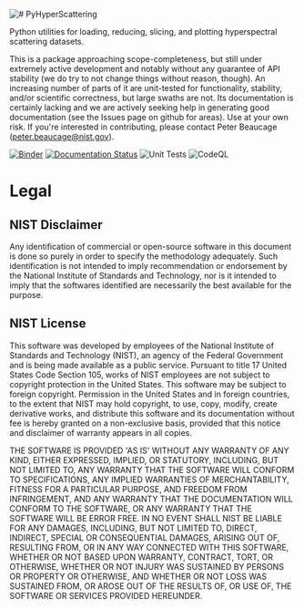 ![# PyHyperScattering](https://user-images.githubusercontent.com/875623/234083915-e62ee2d4-ad7f-4d91-a847-18fa54652ffc.png)

Python utilities for loading, reducing, slicing, and plotting hyperspectral scattering datasets.

This is a package approaching scope-completeness, but still under extremely active development and notably without any guarantee of API stability (we do try to not change things without reason, though). An increasing number of parts of it are unit-tested for functionality, stability, and/or scientific correctness, but large swaths are not. Its documentation is certainly lacking and we are actively seeking help in generating good documentation (see the Issues page on github for areas).  Use at your own risk.  If you're interested in contributing, please contact Peter Beaucage (peter.beaucage@nist.gov).

[![Binder](https://mybinder.org/badge_logo.svg)](https://mybinder.org/v2/gh/usnistgov/PyHyperScattering/HEAD)
[![Documentation Status](https://readthedocs.org/projects/pyhyperscattering/badge/?version=latest)](https://pyhyperscattering.readthedocs.io/en/latest/?badge=latest)
![Unit Tests](https://github.com/usnistgov/PyHyperScattering/actions/workflows/main.yml/badge.svg)
![CodeQL](https://github.com/usnistgov/PyHyperScattering/actions/workflows/codeql-analysis.yml/badge.svg)

Legal
=====

NIST Disclaimer
---------------
Any identification of commercial or open-source software in this document is
done so purely in order to specify the methodology adequately. Such
identification is not intended to imply recommendation or endorsement by the
National Institute of Standards and Technology, nor is it intended to imply
that the softwares identified are necessarily the best available for the
purpose.

NIST License
------------
This software was developed by employees of the National Institute of Standards
and Technology (NIST), an agency of the Federal Government and is being made
available as a public service. Pursuant to title 17 United States Code Section
105, works of NIST employees are not subject to copyright protection in the
United States.  This software may be subject to foreign copyright.  Permission
in the United States and in foreign countries, to the extent that NIST may hold
copyright, to use, copy, modify, create derivative works, and distribute this
software and its documentation without fee is hereby granted on a non-exclusive
basis, provided that this notice and disclaimer of warranty appears in all
copies. 

THE SOFTWARE IS PROVIDED 'AS IS' WITHOUT ANY WARRANTY OF ANY KIND, EITHER
EXPRESSED, IMPLIED, OR STATUTORY, INCLUDING, BUT NOT LIMITED TO, ANY WARRANTY
THAT THE SOFTWARE WILL CONFORM TO SPECIFICATIONS, ANY IMPLIED WARRANTIES OF
MERCHANTABILITY, FITNESS FOR A PARTICULAR PURPOSE, AND FREEDOM FROM
INFRINGEMENT, AND ANY WARRANTY THAT THE DOCUMENTATION WILL CONFORM TO THE
SOFTWARE, OR ANY WARRANTY THAT THE SOFTWARE WILL BE ERROR FREE.  IN NO EVENT
SHALL NIST BE LIABLE FOR ANY DAMAGES, INCLUDING, BUT NOT LIMITED TO, DIRECT,
INDIRECT, SPECIAL OR CONSEQUENTIAL DAMAGES, ARISING OUT OF, RESULTING FROM, OR
IN ANY WAY CONNECTED WITH THIS SOFTWARE, WHETHER OR NOT BASED UPON WARRANTY,
CONTRACT, TORT, OR OTHERWISE, WHETHER OR NOT INJURY WAS SUSTAINED BY PERSONS OR
PROPERTY OR OTHERWISE, AND WHETHER OR NOT LOSS WAS SUSTAINED FROM, OR AROSE OUT
OF THE RESULTS OF, OR USE OF, THE SOFTWARE OR SERVICES PROVIDED HEREUNDER.
